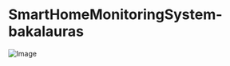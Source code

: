 # SmartHomeMonitoringSystem-bakalauras

![Image](https://raw.githubusercontent.com/karolisgrunda/SmartHomeMonitoringSystem-bakalauras/master/images/login_view.JPG)
